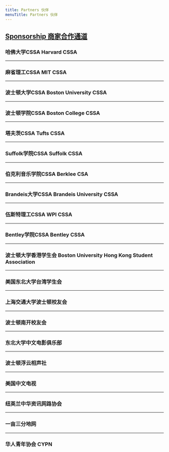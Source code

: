 ```yaml
---
title: Partners 伙伴
menuTitle: Partners 伙伴
---
```


## [Sponsorship 商家合作通道](https://wj.qq.com/s/2800852/8b80)

### 哈佛大学CSSA Harvard CSSA
-------
### 麻省理工CSSA MIT CSSA
-------
### 波士顿大学CSSA Boston University CSSA
-------
### 波士顿学院CSSA Boston College CSSA
-------
### 塔夫茨CSSA Tufts CSSA
-------
### Suffolk学院CSSA Suffolk CSSA
-------
### 伯克利音乐学院CSSA Berklee CSA
-------
### Brandeis大学CSSA Brandeis University CSSA
-------
### 伍斯特理工CSSA WPI CSSA
-------
### Bentley学院CSSA Bentley CSSA
-------
### 波士顿大学香港学生会 Boston University Hong Kong Student Association
-------
### 美国东北大学台湾学生会
-------
### 上海交通大学波士顿校友会
-------
### 波士顿南开校友会
-------
### 东北大学中文电影俱乐部
-------
### 波士顿浮云相声社
-------
### 美国中文电视
-------
### 纽英兰中华资讯网路协会
-------
### 一亩三分地网
-------
### 华人青年协会 CYPN
